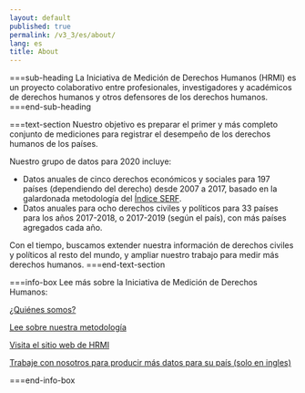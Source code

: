 ```yaml
---
layout: default
published: true
permalink: /v3_3/es/about/
lang: es
title: About
---
```


===sub-heading
La Iniciativa de Medición de Derechos Humanos (HRMI) es un proyecto colaborativo entre profesionales, investigadores y académicos de derechos humanos y otros defensores de los derechos humanos.
===end-sub-heading

===text-section
Nuestro objetivo es preparar el primer y más completo conjunto de mediciones para registrar el desempeño de los derechos humanos de los países.

Nuestro grupo de datos para 2020 incluye:
* Datos anuales de cinco derechos económicos y sociales para 197 países (dependiendo del derecho) desde 2007 a 2017, basado en la galardonada metodología del <a href="https://serfindex.uconn.edu/" target="_blank">Índice SERF</a>.
* Datos anuales para ocho derechos civiles y políticos para 33 países para los años 2017-2018, o 2017-2019 (según el país), con más países agregados cada año.

Con el tiempo, buscamos extender nuestra información de derechos civiles y políticos al resto del mundo, y ampliar nuestro trabajo para medir más derechos humanos.
===end-text-section

===info-box
Lee más sobre la Iniciativa de Medición de Derechos Humanos:

<a href="https://humanrightsmeasurement.org/es/sobre-hrmi/nuestro-equipo/" target="_blank">¿Quiénes somos?</a>

<a href="https://humanrightsmeasurement.org/es/metodologia/overview/" target="_blank">Lee sobre nuestra metodología</a>

<a href="https://humanrightsmeasurement.org/es/" target="_blank">Visita el sitio web de HRMI</a>

<a href="https://humanrightsmeasurement.org/do-you-want-hrmi-human-rights-scores-for-your-country/" target="_blank">Trabaje con nosotros para producir más datos para su país (solo en ingles)</a>

===end-info-box
